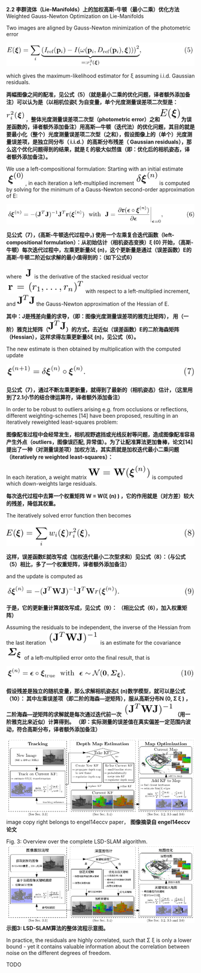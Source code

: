 **2.2 李群流体（Lie-Manifolds）上的加权高斯-牛顿（最小二乘）优化方法** Weighted Gauss-Newton Optimization on Lie-Manifolds

Two images are aligned by Gauss-Newton minimization of the photometric error

![](/assets/equation_5.png)

which gives the maximum-likelihood estimator for ξ assuming i.i.d. Gaussian residuals.

**两幅图像之间的配准，见公式（5）（就是最小二乘的优化问题，译者额外添加备注）可以认为是（以相机位姿ξ 为自变量，单个光度测量误差项二次型是：**![](/assets/math_23.png)，**整体光度测量误差项二次型（photometric error）之和**![](/assets/math_24.png)**为误差函数的，译者额外添加备注）用高斯—牛顿（迭代法）的优化问题，其目的就是要最小化（整个）光度测量误差项二次型（之和），假设图像上的（单个）光度测量误差项，是独立同分布（ i.i.d.）的高斯分布残差（ Gaussian residuals），那么这个优化问题得到的结果，就是 ξ 的极大似然值（即：优化后的相机姿态，译者额外添加备注）。**

We use a left-compositional formulation: Starting with an initial estimate ![](/assets/math_19.png) , in each iteration a left-multiplied increment ![](/assets/math_18.png) is computed by solving for the minimum of a Gauss-Newton second-order approximation of E:

![](/assets/equation_6.png)

**见公式（7），\(高斯-牛顿迭代过程中，\) 使用一个左乘复合迭代函数（left-compositional formulation）：从初始估计（相机姿态变换）ξ \(0\) 开始，（高斯-牛顿）每次迭代过程中，左乘更新量δξ \(n\)，这个更新量是通过（误差函数）E的高斯-牛顿二阶近似求解的最小值得到的：（如下公式6）**

where ![](/assets/math_25.png) is the derivative of the stacked residual vector  ![](/assets/math_26.png) with respect to a left-multiplied increment, and ![](/assets/math_27.png) the Gauss-Newton approximation of the Hessian of E.

**其中：J是残差向量的求导，（即：图像光度测量误差项的雅克比矩阵）， 用（一阶）雅克比矩阵（**![](/assets/math_27.png)**）的方式，去近似（误差函数）E的二阶海森矩阵（Hessian），这样求得左乘更新量δξ \(n\)，见公式（6）。**

The new estimate is then obtained by multiplication with the computed update

![](/assets/equation_7.png)

**见公式（7），通过不断左乘更新量，就得到了最新的（相机姿态）估计，（这里用到了2.1小节的结合律运算符，译者额外添加备注）**

In order to be robust to outliers arising e.g. from occlusions or reflections, different weighting-schemes \[14\] have been proposed, resulting in an iteratively reweighted least-squares problem:

**图像配准过程中会经常发生，相机视野遮挡或光线反射等问题，造成图像配准容易产生外点（outliers，图像误匹配, 异常值）。为了让配准算法更加鲁棒，论文\[14\]提出了一种（对测量误差项）加权方法，其实质就是加权迭代最小二乘问题（iteratively re weighted least-squares）：**

In each iteration, a weight matrix ![](/assets/math_28.png) is computed which down-weights large residuals.

**每次迭代过程中去算一个权重矩阵 W = W\(ξ \(n\) \)  ，它的作用就是（对方差）较大的残差，降低其权重。**

The iteratively solved error function then becomes

![](/assets/equation_8.png)

**这样，误差函数E就改写成（加权迭代最小二次型求和）见公式（8）：（与公式（5）相比，多了一个权重矩阵，译者额外添加备注）**

and the update is computed as

![](/assets/equation_9.png)

**于是，它的更新量计算就改写成，见公式（9）： （相比公式（6），加入权重矩阵）**

Assuming the residuals to be independent, the inverse of the Hessian from the last iteration ![](/assets/math_29.png) is an estimate for the covariance ![](/assets/math_30.png) of a left-multiplied error onto the final result, that is

![](/assets/equation_10.png)

**假设残差是独立的随机变量，那么求解相机姿态ξ \(n\)数学模型，就可以是公式（10）： 其中左乘误差项（即二阶的海森—逆矩阵），服从高斯分布N \(0, Σ ξ \) ，二阶海森—逆矩阵的求解就是每次通过迭代前一次** ![](/assets/math_29.png)**（用一阶雅克比来近似）计算得到。 （即：实际测量的误差值在真实偏差一定范围内波动，符合高斯分布，译者额外添加备注）**

![](/assets/fig_3.png)image copy right belongs to engel14eccv paper， **图像摘录自 engel14eccv论文**

Fig. 3: Overview over the complete LSD-SLAM algorithm.![](/assets/fig_3_cn.png)**示图3: LSD-SLAM算法的整体流程示意图。**



In practice, the residuals are highly correlated, such that Σ ξ is only a lower bound - yet it contains valuable information about the correlation between noise on the different degrees of freedom.

TODO

